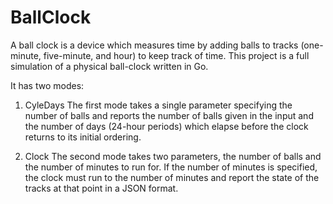 # BallClock

A ball clock is a device which measures time by adding balls to tracks (one-minute, five-minute, and hour) to keep track of time. This project is a full simulation of a physical ball-clock written in Go. 

It has two modes: 

1) CyleDays
  The first mode takes a single parameter specifying the number of balls and reports the number of balls given in the input and the number of days (24-hour periods) which elapse before the clock returns to its initial ordering.

2) Clock
The second mode takes two parameters, the number of balls and the number of minutes to run for. If the number of minutes is specified, the clock must run to the number of minutes and report the state of the tracks at that point in a JSON format.

